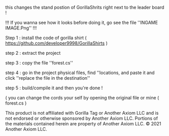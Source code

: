 this changes the stand postion of GorillaShrits right next to the leader board !

!!! If you wanna see how it looks before doing it, go see the file ''INGAME IMAGE.Png'' !!!

Step 1 : install the code of gorilla shirt ( https://github.com/developer9998/GorillaShirts )

step 2 : extract the project

step 3 : copy the file ''forest.cs''

step 4 : go in the project physical files, find ''locations, and paste it and click ''replace the file in the destination''

step 5 : build/compile it and then you're done !

( you can change the cords your self by opening the original file or mine ( forest.cs ) 









This product is not affiliated with Gorilla Tag or Another Axiom LLC and is not endorsed or otherwise sponsored by Another Axiom LLC. Portions of the materials contained herein are property of Another Axiom LLC. © 2021 Another Axiom LLC.

